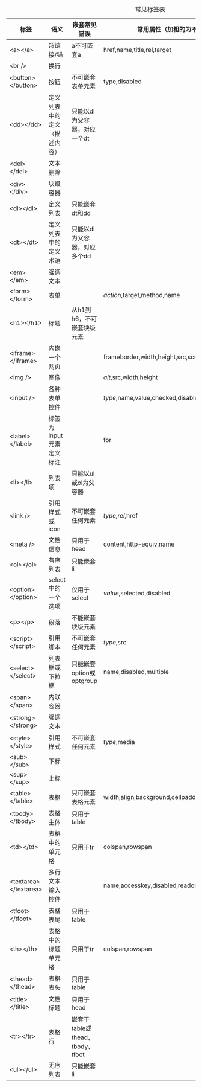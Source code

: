 <table class="table table-hover table-bordered table-header-bg f13"> 
    <caption>常见标签表</caption> 
    <thead> 
        <tr><th>标签</th><th>语义</th><th>嵌套常见错误</th><th>常用属性（加粗的为不可缺少的或建议属性）</th></tr> 
    </thead> 
    <tbody> 
        <tr><td>&lt;a&gt;&lt;/a&gt;</td><td>超链接/锚</td><td>a不可嵌套a</td><td>href,name,title,rel,target</td></tr> 
        <tr><td>&lt;br /&gt;</td><td>换行</td><td>&nbsp;</td><td>&nbsp;</td></tr> 
        <tr><td>&lt;button&gt;&lt;/button&gt;</td><td>按钮</td><td>不可嵌套表单元素</td><td>type,disabled</td></tr> 
        <tr><td>&lt;dd&gt;&lt;/dd&gt;</td><td>定义列表中的定义（描述内容）</td><td>只能以dl为父容器，对应一个dt</td><td>&nbsp;</td></tr> 
        <tr><td>&lt;del&gt;&lt;/del&gt;</td><td>文本删除</td><td>&nbsp;</td><td>&nbsp;</td></tr> 
        <tr><td>&lt;div&gt;&lt;/div&gt;</td><td>块级容器</td><td>&nbsp;</td><td>&nbsp;</td></tr> 
        <tr><td>&lt;dl&gt;&lt;/dl&gt;</td><td>定义列表</td><td>只能嵌套dt和dd</td><td>&nbsp;</td></tr> 
        <tr><td>&lt;dt&gt;&lt;/dt&gt;</td><td>定义列表中的定义术语</td><td>只能以dl为父容器，对应多个dd</td><td>&nbsp;</td></tr> 
        <tr><td>&lt;em&gt;&lt;/em&gt;</td><td>强调文本</td><td>&nbsp;</td><td>&nbsp;</td></tr> 
        <tr><td>&lt;form&gt;&lt;/form&gt;</td><td>表单</td><td>&nbsp;</td><td><em>action</em>,target,method,name</td></tr> 
        <tr><td>&lt;h1&gt;&lt;/h1&gt;</td><td>标题</td><td>从h1到h6，不可嵌套块级元素</td><td>&nbsp;</td></tr> 
        <tr><td>&lt;iframe&gt;&lt;/iframe&gt;</td><td>内嵌一个网页</td><td>&nbsp;</td><td>frameborder,width,height,src,scrolling,name</td></tr> 
        <tr><td>&lt;img /&gt;</td><td>图像</td><td>&nbsp;</td><td><em>alt</em>,src,width,height</td></tr> 
        <tr><td>&lt;input /&gt;</td><td>各种表单控件</td><td>&nbsp;</td><td><em>type</em>,name,value,checked,disabled,maxlength,readonly,accesskey</td></tr> 
        <tr><td>&lt;label&gt;&lt;/label&gt;</td><td>标签为input元素定义标注</td><td>&nbsp;</td><td>for</td></tr> 
        <tr><td>&lt;li&gt;&lt;/li&gt;</td><td>列表项</td><td>只能以ul或ol为父容器</td><td>&nbsp;</td></tr> 
        <tr><td>&lt;link /&gt;</td><td>引用样式或icon</td><td>不可嵌套任何元素</td><td><em>type,rel</em>,href</td></tr> 
        <tr><td>&lt;meta /&gt;</td><td>文档信息</td><td>只用于head</td><td>content,http-equiv,name</td></tr> 
        <tr><td>&lt;ol&gt;&lt;/ol&gt;</td><td>有序列表</td><td>只能嵌套li</td><td>&nbsp;</td></tr> 
        <tr><td>&lt;option&gt;&lt;/option&gt;</td><td>select中的一个选项</td><td>仅用于select</td><td><em>value</em>,selected,disabled</td></tr> 
        <tr><td>&lt;p&gt;&lt;/p&gt;</td><td>段落</td><td>不能嵌套块级元素</td><td>&nbsp;</td></tr> 
        <tr><td>&lt;script&gt;&lt;/script&gt;</td><td>引用脚本</td><td>不可嵌套任何元素</td><td><em>type</em>,src</td></tr> 
        <tr><td>&lt;select&gt;&lt;/select&gt;</td><td>列表框或下拉框</td><td>只能嵌套option或optgroup</td><td>name,disabled,multiple</td></tr> 
        <tr><td>&lt;span&gt;&lt;/span&gt;</td><td>内联容器</td><td>&nbsp;</td><td>&nbsp;</td></tr> 
        <tr><td>&lt;strong&gt;&lt;/strong&gt;</td><td>强调文本</td><td>&nbsp;</td><td>&nbsp;</td></tr> 
        <tr><td>&lt;style&gt;&lt;/style&gt;</td><td>引用样式</td><td>不可嵌套任何元素</td><td><em>type</em>,media</td></tr> 
        <tr><td>&lt;sub&gt;&lt;/sub&gt;</td><td>下标</td><td>&nbsp;</td><td>&nbsp;</td></tr> 
        <tr><td>&lt;sup&gt;&lt;/sup&gt;</td><td>上标</td><td>&nbsp;</td><td>&nbsp;</td></tr> 
        <tr><td>&lt;table&gt;&lt;/table&gt;</td><td>表格</td><td>只可嵌套表格元素</td><td>width,align,background,cellpadding,cellspacing,summary,border</td></tr> 
        <tr><td>&lt;tbody&gt;&lt;/tbody&gt;</td><td>表格主体</td><td>只用于table</td><td>&nbsp;</td></tr> 
        <tr><td>&lt;td&gt;&lt;/td&gt;</td><td>表格中的单元格</td><td>只用于tr</td><td>colspan,rowspan</td></tr> 
        <tr><td>&lt;textarea&gt;&lt;/textarea&gt;</td><td>多行文本输入控件</td><td>&nbsp;</td><td>name,accesskey,disabled,readonly,rows,cols</td></tr> 
        <tr><td>&lt;tfoot&gt;&lt;/tfoot&gt;</td><td>表格表尾</td><td>只用于table</td><td>&nbsp;</td></tr> 
        <tr><td>&lt;th&gt;&lt;/th&gt;</td><td>表格中的标题单元格</td><td>只用于tr</td><td>colspan,rowspan</td></tr> 
        <tr><td>&lt;thead&gt;&lt;/thead&gt;</td><td>表格表头</td><td>只用于table</td><td>&nbsp;</td></tr> 
        <tr><td>&lt;title&gt;&lt;/title&gt;</td><td>文档标题</td><td>只用于head</td><td>&nbsp;</td></tr> 
        <tr><td>&lt;tr&gt;&lt;/tr&gt;</td><td>表格行</td><td>嵌套于table或thead、tbody、tfoot</td><td>&nbsp;</td></tr> 
        <tr><td>&lt;ul&gt;&lt;/ul&gt;</td><td>无序列表</td><td>只能嵌套li</td><td>&nbsp;</td></tr> 
    </tbody> 
</table>